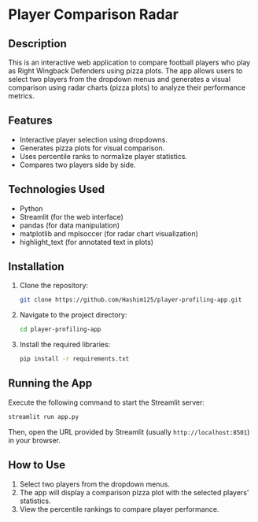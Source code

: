 
# Player Comparison Radar

## Description
This is an interactive web application to compare football players who play as Right Wingback Defenders using pizza plots.
The app allows users to select two players from the dropdown menus and generates a visual comparison using radar charts (pizza plots) to analyze their performance metrics.

## Features
- Interactive player selection using dropdowns.
- Generates pizza plots for visual comparison.
- Uses percentile ranks to normalize player statistics.
- Compares two players side by side.

## Technologies Used
- Python
- Streamlit (for the web interface)
- pandas (for data manipulation)
- matplotlib and mplsoccer (for radar chart visualization)
- highlight_text (for annotated text in plots)

## Installation

1. Clone the repository:
   ```bash
   git clone https://github.com/Hashim125/player-profiling-app.git
   ```

2. Navigate to the project directory:
   ```bash
   cd player-profiling-app
   ```

3. Install the required libraries:
   ```bash
   pip install -r requirements.txt
   ```

## Running the App

Execute the following command to start the Streamlit server:
```bash
streamlit run app.py
```
Then, open the URL provided by Streamlit (usually `http://localhost:8501`) in your browser.

## How to Use
1. Select two players from the dropdown menus.
2. The app will display a comparison pizza plot with the selected players' statistics.
3. View the percentile rankings to compare player performance.

